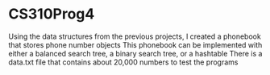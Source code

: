 # CS310Prog4
Using the data structures from the previous projects, I created a phonebook that stores phone number objects
This phonebook can be implemented with either a balanced search tree, a binary search tree, or a hashtable
There is a data.txt file that contains about 20,000 numbers to test the programs
